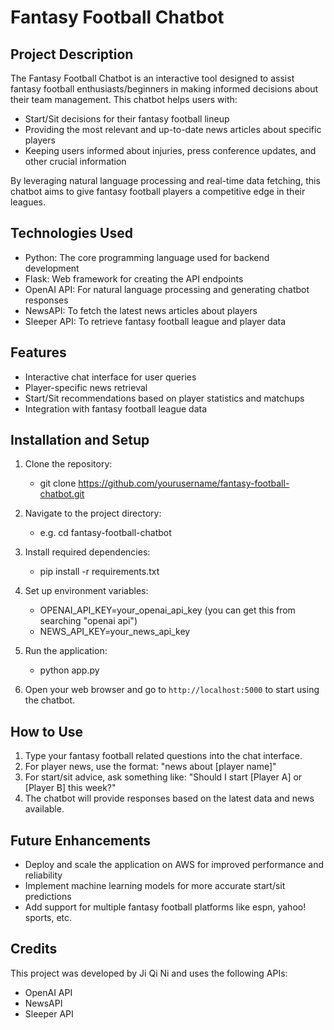 # Fantasy Football Chatbot

## Project Description

The Fantasy Football Chatbot is an interactive tool designed to assist fantasy football enthusiasts/beginners in making informed decisions about their team management. This chatbot helps users with:

- Start/Sit decisions for their fantasy football lineup
- Providing the most relevant and up-to-date news articles about specific players
- Keeping users informed about injuries, press conference updates, and other crucial information

By leveraging natural language processing and real-time data fetching, this chatbot aims to give fantasy football players a competitive edge in their leagues.

## Technologies Used

- Python: The core programming language used for backend development
- Flask: Web framework for creating the API endpoints
- OpenAI API: For natural language processing and generating chatbot responses
- NewsAPI: To fetch the latest news articles about players
- Sleeper API: To retrieve fantasy football league and player data

## Features

- Interactive chat interface for user queries
- Player-specific news retrieval
- Start/Sit recommendations based on player statistics and matchups
- Integration with fantasy football league data

## Installation and Setup

1. Clone the repository:
    - git clone https://github.com/yourusername/fantasy-football-chatbot.git

2. Navigate to the project directory:
    - e.g. cd fantasy-football-chatbot

3. Install required dependencies:
    - pip install -r requirements.txt

4. Set up environment variables:
    - OPENAI_API_KEY=your_openai_api_key (you can get this from searching "openai api")
    - NEWS_API_KEY=your_news_api_key

5. Run the application:
    - python app.py

6. Open your web browser and go to `http://localhost:5000` to start using the chatbot.

## How to Use

1. Type your fantasy football related questions into the chat interface.
2. For player news, use the format: "news about [player name]"
3. For start/sit advice, ask something like: "Should I start [Player A] or [Player B] this week?"
4. The chatbot will provide responses based on the latest data and news available.

## Future Enhancements

- Deploy and scale the application on AWS for improved performance and reliability
- Implement machine learning models for more accurate start/sit predictions
- Add support for multiple fantasy football platforms like espn, yahoo! sports, etc.

## Credits

This project was developed by Ji Qi Ni and uses the following APIs:
- OpenAI API
- NewsAPI
- Sleeper API